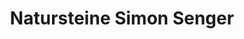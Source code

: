---
title: "Natursteine Simon Senger"
url: /rudelzhausen/natursteine-simon-senger/
shop: Allgemein
---
